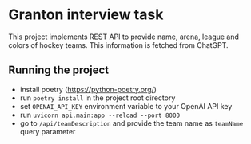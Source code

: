 # Granton interview task

This project implements REST API to provide name, arena, league and colors of hockey teams.
This information is fetched from ChatGPT.

## Running the project

* install poetry (https://python-poetry.org/)
* run `poetry install` in the project root directory
* set `OPENAI_API_KEY` environment variable to your OpenAI API key
* run `uvicorn api.main:app --reload --port 8000`
* go to `/api/teamDescription` and provide the team name as `teamName` query parameter
